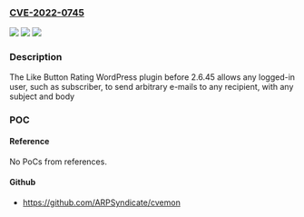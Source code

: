 ### [CVE-2022-0745](https://cve.mitre.org/cgi-bin/cvename.cgi?name=CVE-2022-0745)
![](https://img.shields.io/static/v1?label=Product&message=Like%20Button%20Rating%20%E2%99%A5%20LikeBtn&color=blue)
![](https://img.shields.io/static/v1?label=Version&message=2.6.45%3C%202.6.45%20&color=brighgreen)
![](https://img.shields.io/static/v1?label=Vulnerability&message=CWE-862%20Missing%20Authorization&color=brighgreen)

### Description

The Like Button Rating WordPress plugin before 2.6.45 allows any logged-in user, such as subscriber, to send arbitrary e-mails to any recipient, with any subject and body

### POC

#### Reference
No PoCs from references.

#### Github
- https://github.com/ARPSyndicate/cvemon

